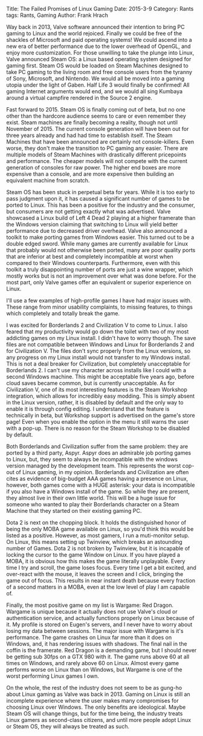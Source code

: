 Title: The Failed Promises of Linux Gaming
Date: 2015-3-9
Category: Rants
tags: Rants, Gaming
Author: Frank Hrach

Way back in 2013, Valve software announced their intention to bring PC gaming to Linux and the world rejoiced. Finally we could be free of the shackles of Microsoft and paid operating systems! We could ascend into a new era of better performance due to the lower overhead of OpenGL, and enjoy more customization. For those unwilling to take the plunge into Linux, Valve announced Steam OS: a Linux based operating system designed for gaming first. Steam OS would be loaded on Steam Machines designed to take PC gaming to the living room and free console users from the tyranny of Sony, Microsoft, and Nintendo. We would all be moved into a gaming utopia under the light of Gaben. Half Life 3 would finally be confirmed! All gaming Internet arguments would end, and we would all sing Kumbaya around a virtual campfire rendered in the Source 2 engine.

Fast forward to 2015. Steam OS is finally coming out of beta, but no one other than the hardcore audience seems to care or even remember they exist. Steam machines are finally becoming a reality, though not until November of 2015. The current console generation will have been out for three years already and had had time to establish itself. The Steam Machines that have been announced are certainly not console-killers. Even worse, they don't make the transition to PC gaming any easier. There are multiple models of Steam Machines with drastically different pricepoints and performance. The cheaper models will not compete with the current generation of consoles for raw power. The higher end boxes are more expensive than a console, and are more expensive then building an equivalent machine from scratch.

Steam OS has been stuck in perpetual beta for years. While it is too early to pass judgment upon it, it has caused a significant number of games to be ported to Linux. This has been a positive for the industry and the consumer, but consumers are not getting exactly what was advertised. Valve showcased a Linux build of Left 4 Dead 2 playing at a higher framerate than the Windows version claiming that switching to Linux will yield better performance due to decreased driver overhead. Valve also announced a toolkit to make porting games from Windows easier. This turned out to be a double edged sword. While many games are currently available for Linux that probably would not otherwise been ported, many are poor quality ports that are inferior at best and completely incompatible at worst when compared to their Windows counterparts. Furthermore, even with this toolkit a truly disappointing number of ports are  just a wine wrapper, which mostly works but is not an improvement over what was done before. For the most part, only Valve games offer an equivalent or superior experience on Linux.

I'll use a few examples of high-profile games I have had major issues with. These range from minor usability complaints, to missing features, to things which completely and totally break the game.

I was excited for Borderlands 2 and Civilization V to come to Linux. I also feared that my productivity would go down the toilet with two of my most addicting games on my Linux install. I didn't have to worry though. The save files are not compatible between Windows and Linux for Borderlands 2 and for Civilization V. The files don't sync properly from the Linux versions, so any progress on my Linux install would not transfer to my Windows install. This is not a deal breaker for Civilization, but completely unacceptable for Borderlands 2. I can't use my character across installs like I could with a second Windows machine. This might be acceptable five years ago, before cloud saves became common, but is currently unacceptable. As for Civilization V, one of its most interesting features is the Steam Workshop integration, which allows for incredibly easy modding. This is simply absent in the Linux version, rather, it is disabled by default and the only way to enable it is through config editing. I understand that the feature is technically in beta, but Workshop support is advertised on the game's store page! Even when you enable the option in the menu it still warns the user with a pop-up. There is no reason for the Steam Workshop to be disabled by default.

Both Borderlands and Civilization suffer from the same problem: they are ported by a third party, Aspyr. Aspyr does an admirable job porting games to Linux, but, they seem to always be incompatible with the windows version managed by the development team. This represents the worst cop-out of Linux gaming, in my opinion. Borderlands and Civilization are often cites as evidence of big-budget AAA games having  a presence on Linux, however, both games come with a HUGE asterisk: your data is incompatible if you also have a Windows install of the game. So while they are present, they almost live in their own little world. This will be a huge issue for someone who wanted to play their Borderlands character on a Steam Machine that they started on their existing gaming PC.

Dota 2 is next on the chopping block. It holds the distinguished honor of being the only MOBA game available on Linux, so you'd think this would be listed as a positive. However, as most gamers, I run a muti-monitor setup. On Linux, this means setting up Twinview, which breaks an astounding number of Games. Dota 2 is not broken by Twinview, but it is incapable of locking the cursor to the game Window on Linux. If you have played a MOBA, it is obvious how this makes the game literally unplayable. Every time I try and scroll, the game loses focus. Every time I get a bit excited, and over-react with the mouse, it leaves the screen and I click, bringing the game out of focus. This results in near instant death because every fraction of a second matters in a MOBA, even at the low level of play I am capable of.

Finally, the most positive game on my list is Wargame: Red Dragon. Wargame is unique because it actually does not use Valve's cloud or authentication service, and actually functions properly on Linux because of it. My profile is stored on Eugen's servers, and I never have to worry about losing my data between sessions. The major issue with Wargame is it's performance. The game crashes on Linux far more than it does on Windows, and, it has rendering issues with shadows. The final nail in the coffin is the framerate. Red Dragon is a demanding game, but I should never be getting sub 30fps on a GTX 980 with it. The game runs above 60 at all times on Windows, and rarely above 60 on Linux. Almost every game performs worse on Linux than on Windows, but Wargame is one of the worst performing Linux games I own.

On the whole, the rest of the industry does not seem to be as gung-ho about Linux gaming as Valve was back in 2013. Gaming on Linux is still an incomplete experience where the user makes many compromises for choosing Linux over Windows. The only benefits are ideological. Maybe Steam OS will change things, but for the time being, the industry treats Linux gamers as second-class citizens, and until more people adopt Linux or Steam OS, they will always be treated as such.
